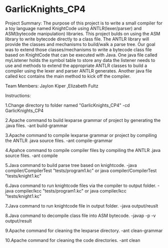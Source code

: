 # GarlicKnights_CP4

Project Summary:
The purpose of this project is to write a small compiler for a toy language named KnightCode using ANTLR(lexer/parser) and ASM(bytecode manipulation) libraries. This project bulds on using the ASM library to write bytecode directly to a class file. The ANTLR library will provide the classes and mechanisms to build/walk a parse tree. Our goal was to extend those classes/mechanisms to write a bytecode class file based on KnightCode that can be executed with Java. One java file called myListener holds the symbol table to store any data the listener needs to use and methods to extend the appropriate ANTLR classes to build a compiler using the lexer and parser ANTLR generates. Another java file called kcc contains the main method to kick off the compiler.

Team Members:
Jaylon Kiper
,Elizabeth Fultz

Instructions:

1.Change directory to folder named "GarlicKnights_CP4"
-cd GarlicKnights_CP4

2.Apache command to build lexparse grammar of project by generating the .java files.
-ant build-grammar

3.Apache command to compile lexparse grammar or project by compiling the ANTLR .java source files.
-ant compile-grammar

4.Apahce command to compile compiler files by compiling the ANTLR .java source files.
-ant compile

5.Java command to build parse tree based on knightcode.
-java compiler/CompilerTest "tests/program1.kc" or java compiler/CompilerTest "tests/knight1.kc"

6.Java command to run knightcode files via the compiler to output folder.
-java compiler/kcc "tests/program1.kc" or java compiler/kcc "tests/knight1.kc"

7.Java command to run knightcode file in output folder.
-java output/reuslt

8.Java command to decompile class file into ASM bytecode.
-javap -p -v output/result

9.Apache command for cleaning the lexparse directory.
-ant clean-grammar

10.Apache command for cleaning the code directories.
-ant clean
